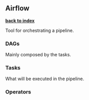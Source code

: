 ## Airflow 


**[back to index](https://github.com/mlfa03/MLOPs/blob/main/README.md)**

Tool for orchestrating a pipeline. 

### DAGs 
Mainly composed by the tasks. 

### Tasks 
What will be executed in the pipeline. 

### Operators 
